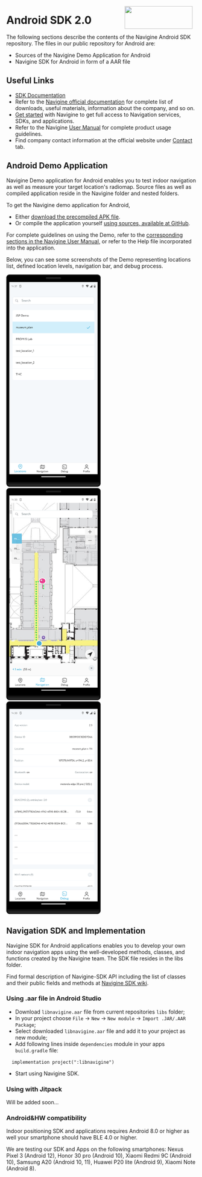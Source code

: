 <a href="http://navigine.com"><img src="https://navigine.com/assets/web/images/logo.svg" align="right" height="60" width="180" hspace="10" vspace="5"></a>

# Android SDK 2.0

The following sections describe the contents of the Navigine Android SDK repository. The files in our public repository for Android are: 

- Sources of the Navigine Demo Application for Android
- Navigine SDK for Android in form of a AAR file

## Useful Links

- [SDK Documentation](https://github.com/Navigine/Indoor-Navigation-Android-Mobile-SDK-2.0/wiki)
- Refer to the [Navigine official documentation](https://docs.navigine.com) for complete list of downloads, useful materials, information about the company, and so on.
- [Get started](http://client.navigine.com/login) with Navigine to get full access to Navigation services, SDKs, and applications.
- Refer to the Navigine [User Manual](http://docs.navigine.com/) for complete product usage guidelines.
- Find company contact information at the official website under <a href="https://navigine.com/contacts/">Contact</a> tab.

## Android Demo Application

Navigine Demo application for Android enables you to test indoor navigation as well as measure your target location's radiomap.
Source files as well as compiled application reside in the Navigine folder and nested folders.

To get the Navigine demo application for Android,

- Either [download the precompiled APK file](https://github.com/Navigine/Android-SDK-2.0/blob/master/NavigineDemo/NavigineDemo-debug.apk).
- Or compile the application yourself [using sources, available at GitHub](https://github.com/Navigine/Android-SDK-2.0/tree/master/NavigineDemo).

For complete guidelines on using the Demo, refer to the [corresponding sections in the Navigine User Manual](https://docs.navigine.com/en/Using_Navigine_Application_for_Android), or refer to the Help file incorporated into the application.

Below, you can see some screenshots of the Demo representing locations list, defined location levels, navigation bar, and debug process.

  <img src="img/locations.png" alt="img/locations.png" width="250"/>&nbsp;&nbsp;&nbsp;&nbsp;&nbsp;&nbsp;<img src="img/navigation.png" alt="img/navigation.png" width="250"/>&nbsp;&nbsp;&nbsp;&nbsp;&nbsp;&nbsp;<img src="img/debug.png" alt="img/debug.png" width="250"/>

## Navigation SDK and Implementation

Navigine SDK for Android applications enables you to develop your own indoor navigation apps using the well-developed methods, classes, and functions created by the Navigine team.
The SDK file resides in the libs folder.

Find formal description of Navigine-SDK API including the list of classes and their public fields and methods at [Navigine SDK wiki](https://github.com/Navigine/Android-SDK-2.0/wiki).

### Using .aar file in Android Studio

- Download `libnavigine.aar` file from current repositories `libs` folder;
- In your project choose `File` -> `New` -> `New module` -> `Import .JAR/.AAR Package`;
- Select downloaded `libnavigine.aar` file and add it to your project as new module;
- Add following lines inside `dependencies` module in your apps `build.gradle` file:
```
  implementation project(":libnavigine")
```
- Start using Navigine SDK.

### Using with Jitpack

Will be added soon...

### Android&HW compatibility
Indoor positioning SDK and applications requires Android 8.0 or higher as well your smartphone should have BLE 4.0 or higher.

We are testing our SDK and Apps on the following smartphones:
Nexus Pixel 3	(Android 12),  Honor 30 pro (Android	10), Xiaomi Redmi	9C (Android	10), Samsung A20 (Android 10, 11), Huawei P20 lite (Android	9), Xiaomi Note	 (Android	8).
